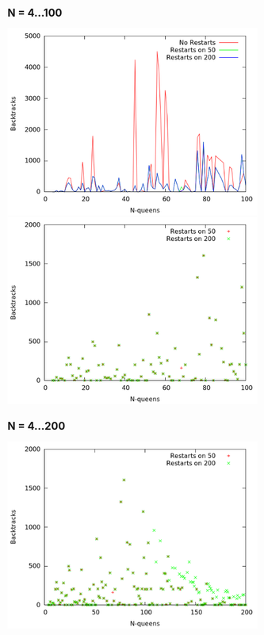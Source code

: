 ## N = 4...100

![all](https://github.com/akinanop/mvl-solver/blob/master/tests/nqueens/4_100queens_backtracks.png)
![restarts on 50 and 200](https://github.com/akinanop/mvl-solver/blob/master/tests/nqueens/4_100queens_wRestarts.png)

## N = 4...200

![restarts on 50 and 200](https://github.com/akinanop/mvl-solver/blob/master/tests/nqueens/4_200queens_wRestarts.png)
